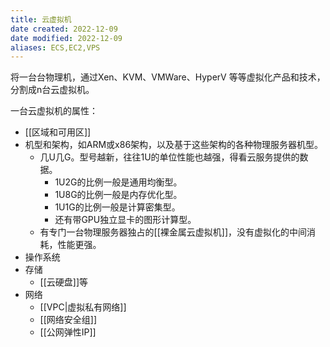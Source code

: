 ```yaml
---
title: 云虚拟机
date created: 2022-12-09
date modified: 2022-12-09
aliases: ECS,EC2,VPS
---
```


将一台台物理机，通过Xen、KVM、VMWare、HyperV 等等虚拟化产品和技术，分割成n台云虚拟机。

一台云虚拟机的属性：
- [[区域和可用区]]
- 机型和架构，如ARM或x86架构，以及基于这些架构的各种物理服务器机型。
	- 几U几G。型号越新，往往1U的单位性能也越强，得看云服务提供的数据。
		- 1U2G的比例一般是通用均衡型。
		- 1U8G的比例一般是内存优化型。
		- 1U1G的比例一般是计算密集型。
		- 还有带GPU独立显卡的图形计算型。
	- 有专门一台物理服务器独占的[[裸金属云虚拟机]]，没有虚拟化的中间消耗，性能更强。
- 操作系统
- 存储
	- [[云硬盘]]等
- 网络
	- [[VPC|虚拟私有网络]]
	- [[网络安全组]]
	- [[公网弹性IP]]